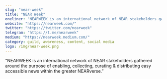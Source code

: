 ```yaml
---
slug: "near-week"
title: "NEAR Week"
oneliner: "NEARWEEK is an international network of NEAR stakeholders gathered around the purpose of enabling, collecting, curating & distributing easy accessible news within the greater NEARverse."
website: "https://nearweek.com/"
twitter: "https://twitter.com/nearweek"
telegram: "https://t.me/nearweek"
medium: "https://nearweek.medium.com/"
category: guild, awareness, content, social media
logo: /img/near-week.png
---
```


“NEARWEEK is an international network of NEAR stakeholders gathered around the purpose of enabling, collecting, curating & distributing easy accessible news within the greater NEARverse.”
